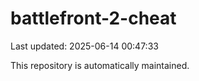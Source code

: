 # battlefront-2-cheat

Last updated: 2025-06-14 00:47:33

This repository is automatically maintained.

